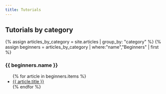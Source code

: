 ```yaml
---
title: Tutorials
---
```


<h2>Tutorials by category</h2>

{% assign articles_by_category = site.articles | group_by: "category" %}
{% assign beginners = articles_by_category | where:"name","Beginners" | first %}

<h3>{{ beginners.name }}</h3>
<ul>
    {% for article in beginners.items %}
    <li><a href="{{ article.url }}">{{ article.title }}</a></li>
    {% endfor %}
</ul>
